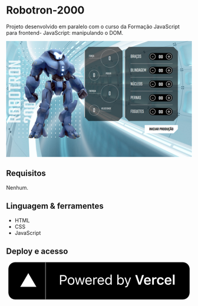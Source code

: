 # Robotron-2000
Projeto desenvolvido em paralelo com o curso da Formação JavaScript para frontend- JavaScript: manipulando o DOM.

<p align="center">
    <img src="./img/robotron-2000.png">
</p>

## Requisitos

Nenhum.

## Linguagem & ferramentes
- HTML
- CSS
- JavaScript

## Deploy e acesso

<p align="center">
  <a href="https://alura-robotrom-2000.vercel.app/" center>
    <img src="./img/powered-by-versel.png">
  </a>
</p>
